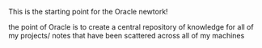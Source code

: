 This is the starting point for the Oracle newtork!


the point of Oracle is to create a central repository of knowledge for all of my projects/ notes that have been scattered across all of my machines
